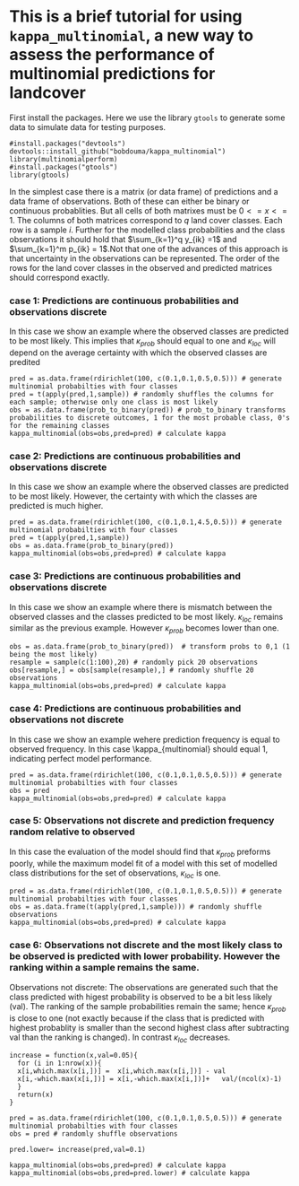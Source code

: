 
# This is a brief tutorial for using `kappa_multinomial`, a new way to assess the performance of multinomial predictions for landcover


First install the packages.  Here we use the library `gtools` to generate some data to simulate data for testing purposes.

```{R,eval = TRUE}
#install.packages("devtools")
devtools::install_github("bobdouma/kappa_multinomial")
library(multinomialperform)
#install.packages("gtools")
library(gtools)
```


In the simplest case there is a matrix (or data frame) of predictions and a data frame of observations.  Both of these can either be binary or continuous probablities.  But all cells of both matrixes must be $0<=x<=1$.  The columns of both matrices correspond to $q$ land cover classes.  Each row is a sample $i$. Further for the modelled class probabilities and the class observations it should hold that $\sum_{k=1}^q y_{ik} =1$ and  $\sum_{k=1}^m p_{ik} = 1$.Not that one of the advances of this approach is that uncertainty in the observations can be represented.  The order of the rows for the land cover classes in the observed and predicted matrices should correspond exactly.    

### case 1: Predictions are continuous probabilities and observations discrete

In this case we show an example where the observed classes are predicted to be most likely. This implies that $\kappa_{prob}$ should equal to one and $\kappa_{loc}$ will depend on the average certainty with which the observed classes are predited

```{R,eval = TRUE}
pred = as.data.frame(rdirichlet(100, c(0.1,0.1,0.5,0.5))) # generate multinomial probabilties with four classes
pred = t(apply(pred,1,sample)) # randomly shuffles the columns for each sample; otherwise only one class is most likely
obs = as.data.frame(prob_to_binary(pred)) # prob_to_binary transforms probabilities to discrete outcomes, 1 for the most probable class, 0's for the remaining classes 
kappa_multinomial(obs=obs,pred=pred) # calculate kappa
```


### case 2: Predictions are continuous probabilities and observations discrete

In this case we show an example where the observed classes are predicted to be most likely. However, the certainty with which the classes are predicted is much higher.


```{R,eval = TRUE}
pred = as.data.frame(rdirichlet(100, c(0.1,0.1,4.5,0.5))) # generate multinomial probabilties with four classes
pred = t(apply(pred,1,sample))
obs = as.data.frame(prob_to_binary(pred))
kappa_multinomial(obs=obs,pred=pred) # calculate kappa
```


### case 3: Predictions are continuous probabilities and observations discrete

In this case we show an example where there is mismatch between the observed classes and the classes predicted to be most likely. $\kappa_{loc}$ remains similar as the previous example. However $\kappa_{prob}$ becomes lower than one. 


```{R,eval = TRUE}
obs = as.data.frame(prob_to_binary(pred))  # transform probs to 0,1 (1 being the most likely)
resample = sample(c(1:100),20) # randomly pick 20 observations
obs[resample,] = obs[sample(resample),] # randomly shuffle 20 observations
kappa_multinomial(obs=obs,pred=pred) # calculate kappa
```


### case 4: Predictions are continuous probabilities and observations not discrete

In this case we show an example wehere prediction frequency is equal to observed frequency. In this case \kappa_{multinomial} should equal 1, indicating perfect model performance.   

```{R,eval = TRUE}
pred = as.data.frame(rdirichlet(100, c(0.1,0.1,0.5,0.5))) # generate multinomial probabilties with four classes
obs = pred
kappa_multinomial(obs=obs,pred=pred) # calculate kappa
```

### case 5: Observations not discrete and prediction frequency random relative to observed

In this case the evaluation of the model should find that $\kappa_{prob}$ preforms poorly, while the maximum model fit of a model with this set of modelled class distributions for the set of observations, $\kappa_{loc}$ is one.  

```{R,eval = TRUE}
pred = as.data.frame(rdirichlet(100, c(0.1,0.1,0.5,0.5))) # generate multinomial probabilties with four classes
obs = as.data.frame(t(apply(pred,1,sample))) # randomly shuffle observations
kappa_multinomial(obs=obs,pred=pred) # calculate kappa
```

### case 6: Observations not discrete and the most likely class to be observed is predicted with lower probability. However the ranking within a sample remains the same. 

Observations not discrete: The observations are generated such that the class predicted with higest probability is observed to be a bit less likely (val). The ranking of the sample probabilities remain the same; hence $\kappa_{prob}$ is close to one (not exactly because if the class that is predicted with highest probablity is smaller than the second highest class after subtracting val than the ranking is changed). In contrast $\kappa_{loc}$ decreases.


```{R,eval = TRUE}
increase = function(x,val=0.05){
  for (i in 1:nrow(x)){
  x[i,which.max(x[i,])] =  x[i,which.max(x[i,])] - val
  x[i,-which.max(x[i,])] = x[i,-which.max(x[i,])]+   val/(ncol(x)-1)
  }
  return(x)
}

pred = as.data.frame(rdirichlet(100, c(0.1,0.1,0.5,0.5))) # generate multinomial probabilties with four classes
obs = pred # randomly shuffle observations

pred.lower= increase(pred,val=0.1)

kappa_multinomial(obs=obs,pred=pred) # calculate kappa
kappa_multinomial(obs=obs,pred=pred.lower) # calculate kappa
```



